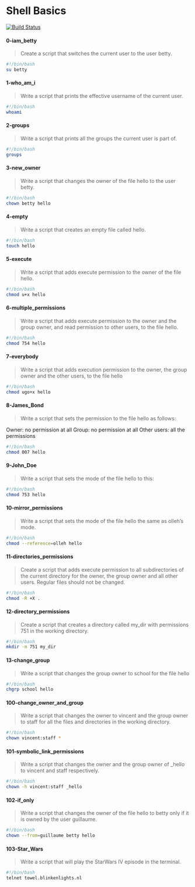 # Shell Basics

[![Build Status](https://travis-ci.org/joemccann/dillinger.svg?branch=master)](https://github.com/alxstudent-se/alx-system_engineering-devops.git)


#### 0-iam_betty
>Create a script that switches the current user to the user betty.

```sh
#!/bin/bash
su betty
```
#### 1-who_am_i
>Write a script that prints the effective username of the current user.


```sh
#!/bin/bash
whoami
```
#### 2-groups
>Write a script that prints all the groups the current user is part of.

```sh
#!/bin/bash
groups
```
#### 3-new_owner
>Write a script that changes the owner of the file hello to the user betty.


```sh
#!/bin/bash
chown betty hello
```
#### 4-empty
>Write a script that creates an empty file called hello.

```sh
#!/bin/bash
touch hello
```
#### 5-execute
>Write a script that adds execute permission to the owner of the file hello.

```sh
#!/bin/bash
chmod u+x hello
```
#### 6-multiple_permissions
>Write a script that adds execute permission to the owner and the group owner, and read permission to other users, to the file hello.

```sh
#!/bin/bash
chmod 754 hello
```

#### 7-everybody
>Write a script that adds execution permission to the owner, the group owner and the other users, to the file hello

```sh
#!/bin/bash
chmod ugo+x hello
```
#### 8-James_Bond
>Write a script that sets the permission to the file hello as follows:

Owner: no permission at all
Group: no permission at all
Other users: all the permissions

```sh
#!/bin/bash
chmod 007 hello
```
#### 9-John_Doe
>Write a script that sets the mode of the file hello to this:

```sh
#!/bin/bash
chmod 753 hello
```
#### 10-mirror_permissions
>Write a script that sets the mode of the file hello the same as olleh’s mode.

```sh
#!/bin/bash
chmod --reference=olleh hello
```
#### 11-directories_permissions
>Create a script that adds execute permission to all subdirectories of the current directory for the owner, the group owner and all other users. Regular files should not be changed.

```sh
#!/bin/bash
chmod -R +X .
```
#### 12-directory_permissions
>Create a script that creates a directory called my_dir with permissions 751 in the working directory.

```sh
#!/bin/bash
mkdir -m 751 my_dir
```
#### 13-change_group
>Write a script that changes the group owner to school for the file hello

```sh
#!/bin/bash
chgrp school hello
```
#### 100-change_owner_and_group
>Write a script that changes the owner to vincent and the group owner to staff for all the files and directories in the working directory.

```sh
#!/bin/bash
chown vincent:staff *
```
#### 101-symbolic_link_permissions
>Write a script that changes the owner and the group owner of _hello to vincent and staff respectively.

```sh
#!/bin/bash
chown -h vincent:staff _hello
```
#### 102-if_only
>Write a script that changes the owner of the file hello to betty only if it is owned by the user guillaume.

```sh
#!/bin/bash
chown --from=guillaume betty hello
```
#### 103-Star_Wars
>Write a script that will play the StarWars IV episode in the terminal.

```sh
#!/bin/bash
telnet towel.blinkenlights.nl
```